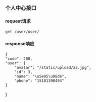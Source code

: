 
### 个人中心接口


#### request请求

    get /user/user/

#### response响应
    {
    "code": 200,
    "user": {
        "avatar": "/static/upload/a2.jpg",
        "id": 3,
        "name": "\u5e05\u98de",
        "phone": "15181390494"
    }
}
